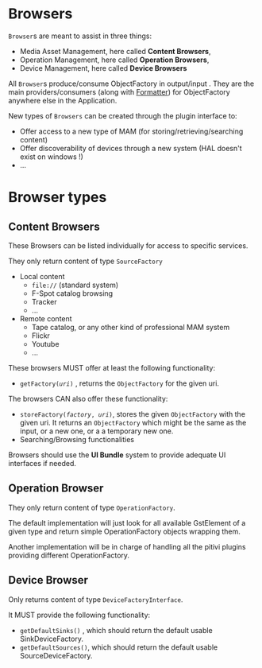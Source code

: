 # Browsers

`Browser`s are meant to assist in three things:

-   Media Asset Management, here called **Content Browsers**,
-   Operation Management, here called **Operation Browsers**,
-   Device Management, here called **Device Browsers**

All `Browser`s produce/consume ObjectFactory in output/input . They are
the main providers/consumers (along with
[Formatter](design/2008_design/2008_Architectural_Redesign/Formatter.md
)) for ObjectFactory
anywhere else in the Application.

New types of `Browsers` can be created through the plugin interface to:

-   Offer access to a new type of MAM (for storing/retrieving/searching
    content)
-   Offer discoverability of devices through a new system (HAL doesn't
    exist on windows !)
-   ...

# Browser types

## Content Browsers

These Browsers can be listed individually for access to specific
services.

They only return content of type `SourceFactory`

-   Local content
    -   `file://` (standard system)
    -   F-Spot catalog browsing
    -   Tracker
    -   ...
-   Remote content
    -   Tape catalog, or any other kind of professional MAM system
    -   Flickr
    -   Youtube
    -   ...

These browsers MUST offer at least the following functionality:

-   `getFactory(`*`uri`*`)` , returns the `ObjectFactory` for the given
    uri.

The browsers CAN also offer these functionality:

-   `storeFactory(`*`factory`*`, `*`uri`*`)`, stores the given
    `ObjectFactory` with the given uri. It returns an `ObjectFactory`
    which might be the same as the input, or a new one, or a a temporary
    new one.
-   Searching/Browsing functionalities

Browsers should use the **UI Bundle** system to provide adequate UI
interfaces if needed.

## Operation Browser

They only return content of type `OperationFactory`.

The default implementation will just look for all available GstElement
of a given type and return simple OperationFactory objects wrapping
them.

Another implementation will be in charge of handling all the pitivi
plugins providing different OperationFactory.

## Device Browser

Only returns content of type `DeviceFactoryInterface`.

It MUST provide the following functionality:

-   `getDefaultSinks()` , which should return the default usable
    SinkDeviceFactory.
-   `getDefaultSources()`, which should return the default usable
    SourceDeviceFactory.

